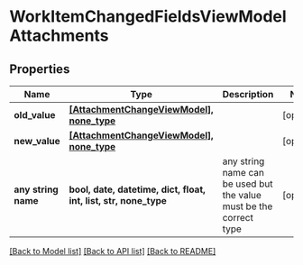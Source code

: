 # WorkItemChangedFieldsViewModelAttachments


## Properties
Name | Type | Description | Notes
------------ | ------------- | ------------- | -------------
**old_value** | [**[AttachmentChangeViewModel], none_type**](AttachmentChangeViewModel.md) |  | [optional] 
**new_value** | [**[AttachmentChangeViewModel], none_type**](AttachmentChangeViewModel.md) |  | [optional] 
**any string name** | **bool, date, datetime, dict, float, int, list, str, none_type** | any string name can be used but the value must be the correct type | [optional]

[[Back to Model list]](../README.md#documentation-for-models) [[Back to API list]](../README.md#documentation-for-api-endpoints) [[Back to README]](../README.md)


